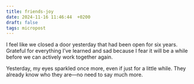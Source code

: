 ```yaml
---
title: friends-joy
date: 2024-11-16 11:46:44  +0200
draft: false
tags: micropost
---
```


I feel like we closed a door yesterday that had been open for six years. Grateful for everything I’ve learned and sad because I fear it will be a while before we can actively work together again.

Yesterday, my eyes sparkled once more, even if just for a little while. They already know who they are—no need to say much more.